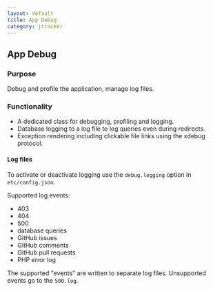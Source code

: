 ```yaml
---
layout: default
title: App Debug
category: jtracker
---
```


## App Debug

### Purpose

Debug and profile the application, manage log files.

### Functionality

* A dedicated class for debugging, profiling and logging.
* Database logging to a log file to log queries even during redirects.
* Exception rendering including clickable file links using the xdebug protocol.

#### Log files

To activate or deactivate logging use the `debug.logging` option in `etc/config.json`.

Supported log events:
* 403
* 404
* 500
* database queries
* GitHub issues
* GitHub comments
* GitHub pull requests
* PHP error log

The supported "events" are written to separate log files.
Unsupported events go to the `500.log`.
